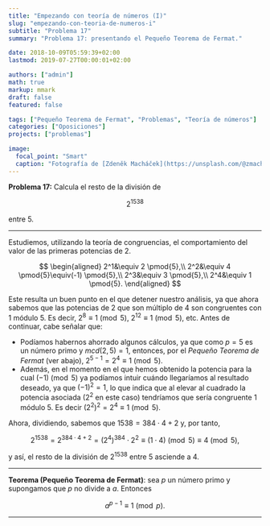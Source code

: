 ```yaml
---
title: "Empezando con teoría de números (I)"
slug: "empezando-con-teoria-de-numeros-i"
subtitle: "Problema 17"
summary: "Problema 17: presentando el Pequeño Teorema de Fermat."

date: 2018-10-09T05:59:39+02:00
lastmod: 2019-07-27T00:00:01+02:00

authors: ["admin"]
math: true
markup: mmark
draft: false
featured: false

tags: ["Pequeño Teorema de Fermat", "Problemas", "Teoría de números"]
categories: ["Oposiciones"]
projects: ["problemas"]

image:
  focal_point: "Smart"
  caption: "Fotografía de [Zdeněk Macháček](https://unsplash.com/@zmachacek), disponible en [Unsplash](https://unsplash.com/photos/boCk0rIiOSw)."
---
```


**Problema 17:** Calcula el resto de la división de 

$$
2^{1538}
$$ 

entre $5$.

***

Estudiemos, utilizando la teoría de congruencias, el comportamiento del valor de las primeras potencias de $2$.

$$
\begin{aligned}
2^1&\equiv 2 \pmod{5},\\
2^2&\equiv 4 \pmod{5}\equiv(-1) \pmod{5},\\
2^3&\equiv 3 \pmod{5},\\
2^4&\equiv 1 \pmod{5}.
\end{aligned}
$$

Este resulta un buen punto en el que detener nuestro análisis, ya que ahora sabemos que las potencias de $2$ que son múltiplo de $4$ son congruentes con $1$ módulo $5$. Es decir, $2^8\equiv 1 \pmod{5}$, $2^{12}\equiv 1 \pmod{5}$, etc. Antes de continuar, cabe señalar que:

- Podíamos habernos ahorrado algunos cálculos, ya que como $p=5$ es un número primo y $mcd(2,5)=1$, entonces, por el *Pequeño Teorema de Fermat* (ver abajo), $2^{5-1} = 2^4\equiv 1 \pmod{5}$. 
-  Además, en el momento en el que hemos obtenido la potencia para la cual $(-1)\pmod{5}$ ya podíamos intuir cuándo llegaríamos al resultado deseado, ya que $(-1)^2=1$, lo que indica que al elevar al cuadrado la potencia asociada ($2^2$ en este caso) tendríamos que sería congruente $1$ módulo $5$. Es decir $( 2^{2} )^{2} = 2^{4} \equiv 1\pmod{5}$.

Ahora, dividiendo, sabemos que $1538 = 384\cdot 4 + 2$ y, por tanto,

$$
2^{1538} = 2^{384\cdot 4 + 2} = (2^4)^{384}\cdot 2^2\equiv (1\cdot 4)\pmod{5}\equiv 4\pmod{5},
$$

y así, el resto de la división de $2^{1538}$ entre $5$ asciende a $4$.

***

**Teorema (Pequeño Teorema de Fermat)**: sea $p$ un número primo y supongamos que $p$ no divide a $a$. Entonces 

$$
a^{p - 1}\equiv 1\pmod{p}.
$$

***

